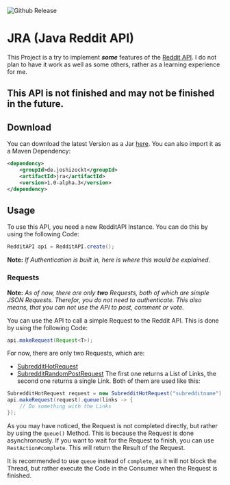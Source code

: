 ![Github Release](https://img.shields.io/github/v/release/JoshiCodes/JRA?include_prereleases)

# JRA (Java Reddit API)

This Project is a try to implement ***some*** features of the [Reddit API](https://www.reddit.com/dev/api/).
I do not plan to have it work as well as some others, rather as a learning experience for me.

## This API is not finished and may not be finished in the future.

## Download
You can download the latest Version as a Jar [here](https://github.com/JoshiCodes/JRA/releases).
You can also import it as a Maven Dependency:
```xml
<dependency>
    <groupId>de.joshizockt</groupId>
    <artifactId>jra</artifactId>
    <version>1.0-alpha.3</version>
</dependency>
```

## Usage
To use this API, you need a new RedditAPI Instance. You can do this by using the following Code:
```java
RedditAPI api = RedditAPI.create();
```

**Note:** *If Authentication is built in, here is where this would be explained.*

### Requests

**Note:** *As of now, there are only __two__ Requests, both of which are simple JSON Requests. Therefor, you do not need to authenticate. This also means, that you can not use the API to post, comment or vote.*

You can use the API to call a simple Request to the Reddit API. This is done by using the following Code:
```java
api.makeRequest(Request<T>);
```
For now, there are only two Requests, which are:
- [SubredditHotRequest]()
- [SubredditRandomPostRequest]()
The first one returns a List of Links, the second one returns a single Link. Both of them are used like this:
```java
SubredditHotRequest request = new SubredditHotRequest("subredditname"); // Replace "subredditname" with the name of the Subreddit
api.makeRequest(request).queue(links -> {
    // Do something with the Links
});
```

As you may have noticed, the Request is not completed directly, but rather by using the `queue()` Method. This is because the Request is done asynchronously. If you want to wait for the Request to finish, you can use `RestAction#complete`. This will return the Result of the Request.

It is recommended to use `queue` instead of `complete`, as it will not block the Thread, but rather execute the Code in the Consumer when the Request is finished.
